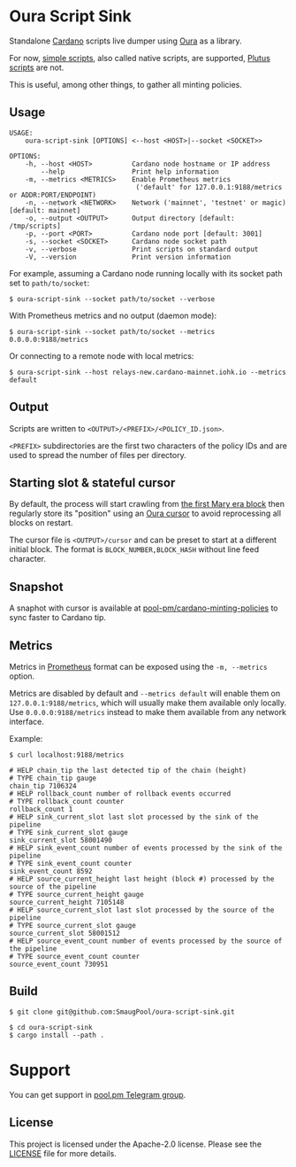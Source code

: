# Oura Script Sink

Standalone [Cardano](https://cardano.org) scripts live dumper using [Oura](https://github.com/txpipe/oura) as a library.

For now, [simple scripts](https://github.com/input-output-hk/cardano-node/blob/master/doc/reference/simple-scripts.md), also called native scripts, are supported, [Plutus scripts](https://docs.cardano.org/plutus/Plutus-validator-scripts) are not.

This is useful, among other things, to gather all minting policies.

## Usage

    USAGE:
        oura-script-sink [OPTIONS] <--host <HOST>|--socket <SOCKET>>
    
    OPTIONS:
        -h, --host <HOST>          Cardano node hostname or IP address
            --help                 Print help information
        -m, --metrics <METRICS>    Enable Prometheus metrics
                                    ('default' for 127.0.0.1:9188/metrics or ADDR:PORT/ENDPOINT)
        -n, --network <NETWORK>    Network ('mainnet', 'testnet' or magic) [default: mainnet]
        -o, --output <OUTPUT>      Output directory [default: /tmp/scripts]
        -p, --port <PORT>          Cardano node port [default: 3001]
        -s, --socket <SOCKET>      Cardano node socket path
        -v, --verbose              Print scripts on standard output
        -V, --version              Print version information

For example, assuming a Cardano node running locally with its socket path set to `path/to/socket`:

    $ oura-script-sink --socket path/to/socket --verbose

With Prometheus metrics and no output (daemon mode):

    $ oura-script-sink --socket path/to/socket --metrics 0.0.0.0:9188/metrics

Or connecting to a remote node with local metrics:

    $ oura-script-sink --host relays-new.cardano-mainnet.iohk.io --metrics default

## Output

Scripts are written to `<OUTPUT>/<PREFIX>/<POLICY_ID.json>`.

`<PREFIX>` subdirectories are the first two characters of the policy IDs and are used to spread the number of files per directory.

## Starting slot & stateful cursor

By default, the process will start crawling from [the first Mary era block](https://cardanoscan.io/block/5406747) then regularly store its "position" using an [Oura cursor](https://txpipe.github.io/oura/advanced/stateful_cursor.html) to avoid reprocessing all blocks on restart.

The cursor file is `<OUTPUT>/cursor` and can be preset to start at a different initial block.
The format is `BLOCK_NUMBER,BLOCK_HASH` without line feed character.

## Snapshot

A snaphot with cursor is available at [pool-pm/cardano-minting-policies](https://github.com/pool-pm/cardano-minting-policies) to sync faster to Cardano tip.

## Metrics
Metrics in [Prometheus](https://prometheus.io/) format can be exposed using the `-m, --metrics` option.

Metrics are disabled by default and `--metrics default` will enable them on `127.0.0.1:9188/metrics`, which will usually make them available only locally. Use `0.0.0.0:9188/metrics` instead to make them available from any network interface.

Example:

    $ curl localhost:9188/metrics
    
    # HELP chain_tip the last detected tip of the chain (height)
    # TYPE chain_tip gauge
    chain_tip 7106324
    # HELP rollback_count number of rollback events occurred
    # TYPE rollback_count counter
    rollback_count 1
    # HELP sink_current_slot last slot processed by the sink of the pipeline
    # TYPE sink_current_slot gauge
    sink_current_slot 58001490
    # HELP sink_event_count number of events processed by the sink of the pipeline
    # TYPE sink_event_count counter
    sink_event_count 8592
    # HELP source_current_height last height (block #) processed by the source of the pipeline
    # TYPE source_current_height gauge
    source_current_height 7105148
    # HELP source_current_slot last slot processed by the source of the pipeline
    # TYPE source_current_slot gauge
    source_current_slot 58001512
    # HELP source_event_count number of events processed by the source of the pipeline
    # TYPE source_event_count counter
    source_event_count 730951

## Build

    $ git clone git@github.com:SmaugPool/oura-script-sink.git
    
    $ cd oura-script-sink
    $ cargo install --path .

# Support

You can get support in [pool.pm Telegram group](https://t.me/pool_pm).

## License

This project is licensed under the Apache-2.0 license. Please see the [LICENSE](LICENSE.md) file for more details.
